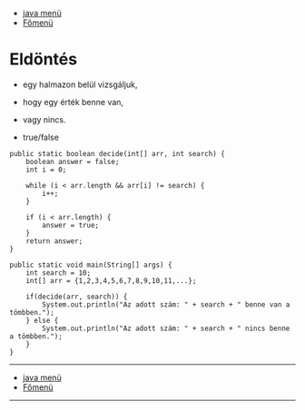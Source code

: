 - [java menü](../../java.md)
- [Főmenü](../../../README.md)

# Eldöntés

- egy halmazon belül vizsgáljuk,
- hogy egy érték benne van,
- vagy nincs.

- true/false

```
public static boolean decide(int[] arr, int search) {
	boolean answer = false;
	int i = 0;

	while (i < arr.length && arr[i] != search) {
		i++;
	}

	if (i < arr.length) {
		answer = true;
	}
	return answer;
}

public static void main(String[] args) {
	int search = 10;
	int[] arr = {1,2,3,4,5,6,7,8,9,10,11,...};

	if(decide(arr, search)) {
		System.out.println("Az adott szám: " + search + " benne van a tömbben.");
	} else {
		System.out.println("Az adott szám: " + search + " nincs benne a tömbben.");
	}
}
```

---

- [java menü](../../java.md)
- [Főmenü](../../../README.md)

---
